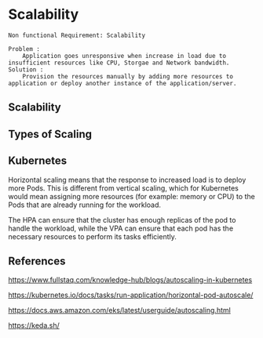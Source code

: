 # Scalability
    Non functional Requirement: Scalability
    
    Problem : 
        Application goes unresponsive when increase in load due to insufficient resources like CPU, Storgae and Network bandwidth.
    Solution : 
        Provision the resources manually by adding more resources to application or deploy another instance of the application/server.
## Scalability
    
## Types of Scaling



## Kubernetes
Horizontal scaling means that the response to increased load is to deploy more Pods. 
This is different from vertical scaling, which for Kubernetes would mean assigning more resources (for example: memory or CPU) 
to the Pods that are already running for the workload.

The HPA can ensure that the cluster has enough replicas of the pod to handle the workload,
while the VPA can ensure that each pod has the necessary resources to perform its tasks efficiently.

## References

https://www.fullstaq.com/knowledge-hub/blogs/autoscaling-in-kubernetes

https://kubernetes.io/docs/tasks/run-application/horizontal-pod-autoscale/

https://docs.aws.amazon.com/eks/latest/userguide/autoscaling.html

https://keda.sh/